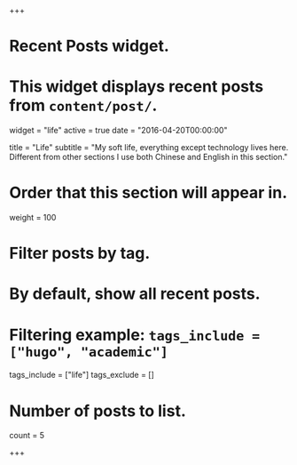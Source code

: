 +++
# Recent Posts widget.
# This widget displays recent posts from `content/post/`.
widget = "life"
active = true
date = "2016-04-20T00:00:00"

title = "Life"
subtitle = "My soft life, everything except technology lives here. Different from other sections I use both Chinese and English in this section."

# Order that this section will appear in.
weight = 100

# Filter posts by tag.
#  By default, show all recent posts.
#  Filtering example: `tags_include = ["hugo", "academic"]`
tags_include = ["life"]
tags_exclude = []

# Number of posts to list.
count = 5

+++
